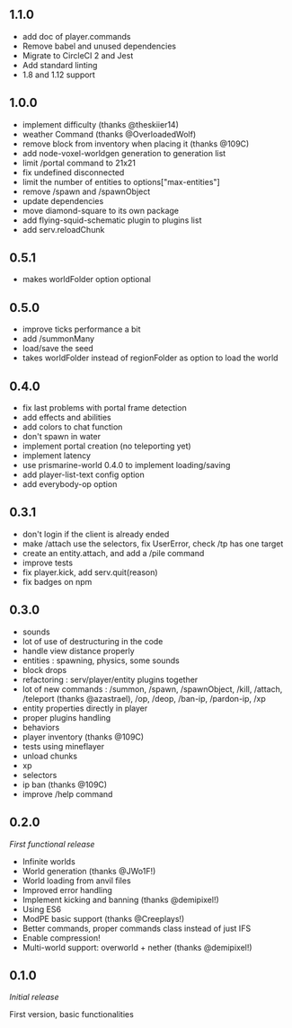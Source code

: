 ## 1.1.0

* add doc of player.commands
* Remove babel and unused dependencies
* Migrate to CircleCI 2 and Jest
* Add standard linting
* 1.8 and 1.12 support

## 1.0.0

* implement difficulty (thanks @theskiier14)
* weather Command (thanks @OverloadedWolf)
* remove block from inventory when placing it (thanks @109C)
* add node-voxel-worldgen generation to generation list
* limit /portal command to 21x21
* fix undefined disconnected
* limit the number of entities to options["max-entities"]
* remove /spawn and /spawnObject
* update dependencies
* move diamond-square to its own package
* add flying-squid-schematic plugin to plugins list
* add serv.reloadChunk

## 0.5.1

* makes worldFolder option optional

## 0.5.0

* improve ticks performance a bit
* add /summonMany
* load/save the seed
* takes worldFolder instead of regionFolder as option to load the world

## 0.4.0

* fix last problems with portal frame detection
* add effects and abilities
* add colors to chat function
* don't spawn in water
* implement portal creation (no teleporting yet)
* implement latency
* use prismarine-world 0.4.0 to implement loading/saving
* add player-list-text config option
* add everybody-op option

## 0.3.1

 * don't login if the client is already ended
 * make /attach use the selectors, fix UserError, check /tp has one target
 * create an entity.attach, and add a /pile command
 * improve tests
 * fix player.kick, add serv.quit(reason)
 * fix badges on npm

## 0.3.0

* sounds
* lot of use of destructuring in the code
* handle view distance properly
* entities : spawning, physics, some sounds
* block drops
* refactoring : serv/player/entity plugins together
* lot of new commands : 
/summon, /spawn, /spawnObject, /kill, /attach, /teleport (thanks @azastrael), /op, /deop, /ban-ip, /pardon-ip, /xp
* entity properties directly in player
* proper plugins handling
* behaviors
* player inventory (thanks @109C)
* tests using mineflayer
* unload chunks
* xp
* selectors
* ip ban (thanks @109C)
* improve /help command

## 0.2.0
*First functional release*

* Infinite worlds
* World generation (thanks @JWo1F!)
* World loading from anvil files
* Improved error handling
* Implement kicking and banning (thanks @demipixel!)
* Using ES6
* ModPE basic support (thanks @Creeplays!)
* Better commands, proper commands class instead of just IFS
* Enable compression!
* Multi-world support: overworld + nether (thanks @demipixel!)

## 0.1.0
*Initial release*

First version, basic functionalities